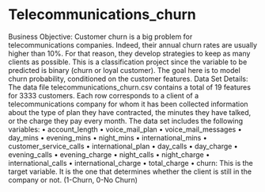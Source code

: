 # Telecommunications_churn

Business Objective: Customer churn is a big problem for telecommunications companies. Indeed, their annual churn rates are usually higher than 10%. For that reason, they develop strategies to keep as many clients as possible. This is a classification project since the variable to be predicted is binary (churn or loyal customer). The goal here is to model churn probability, conditioned on the customer features.
Data Set Details: The data file telecommunications_churn.csv contains a total of 19 features for 3333 customers. Each row corresponds to a client of a telecommunications company for whom it has been collected information about the type of plan they have contracted, the minutes they have talked, or the charge they pay every month.
The data set includes the following variables:
•	account_length
•	voice_mail_plan
•	voice_mail_messages
•	day_mins
•	evening_mins
•	night_mins
•	international_mins
•	customer_service_calls
•	international_plan
•	day_calls
•	day_charge
•	evening_calls
•	evening_charge
•	night_calls
•	night_charge
•	international_calls
•	international_charge
•	total_charge
•	churn: This is the target variable. It is the one that determines whether the client is still in the company or not. (1-Churn, 0-No Churn)
